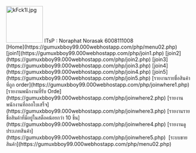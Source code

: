 <img src="https://www.picz.in.th/images/2018/10/23/kFck1I.jpg" alt="kFck1I.jpg" border="0" width="100" height="100"/>
ITsP : Noraphat Norasak 6008111008<br/>
[Home](https://gumuxbboy99.000webhostapp.com/php/menu02.php)
[join1](https://gumuxbboy99.000webhostapp.com/php/join1.php)
[join2](https://gumuxbboy99.000webhostapp.com/php/join2.php)
[join3](https://gumuxbboy99.000webhostapp.com/php/join3.php)
[join4](https://gumuxbboy99.000webhostapp.com/php/join4.php)
[join5](https://gumuxbboy99.000webhostapp.com/php/join5.php)
[รายงานรายชื่อสินค้าที่ถูก order](https://gumuxbboy99.000webhostapp.com/php/joinwhere1.php)
[รายงานพนักงานที่รับ Orde](https://gumuxbboy99.000webhostapp.com/php/joinwhere2.php)
[รายงานพนักงานที่ออกใบเสร็จ](https://gumuxbboy99.000webhostapp.com/php/joinwhere3.php)
[รายงานรายชื่อสินค้าที่มีอยู่ในสต็อคน้อยกว่า 10 ชิ้น](https://gumuxbboy99.000webhostapp.com/php/joinwhere4.php)
[รายงานดูประเภทสินค้า](https://gumuxbboy99.000webhostapp.com/php/joinwhere5.php)
<a href="https://uppic.cc/v/Bmr" title="" ><img src="https://uppic.cc/d/Bmr" alt="" /></a>
[ระบบขายสินค้า](https://gumuxbboy99.000webhostapp.com/php/menu02.php)

